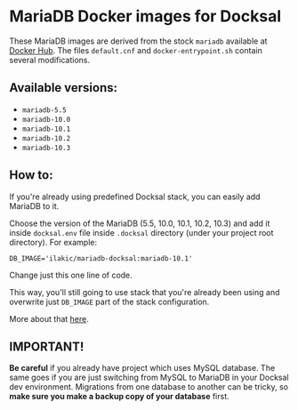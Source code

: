 # MariaDB Docker images for Docksal

These MariaDB images are derived from the stock `mariadb` available at [Docker Hub](https://hub.docker.com/_/mariadb/).
 The files `default.cnf` and `docker-entrypoint.sh` contain several modifications.

## Available versions:

- `mariadb-5.5`
- `mariadb-10.0`
- `mariadb-10.1`
- `mariadb-10.2`
- `mariadb-10.3`

## How to:

If you're already using predefined Docksal stack, you can easily add MariaDB to it.

Choose the version of the MariaDB (5.5, 10.0, 10.1, 10.2, 10.3) and add it 
inside `docksal.env` file inside `.docksal` directory (under your project root directory). For example:
```
DB_IMAGE='ilakic/mariadb-docksal:mariadb-10.1'
```
Change just this one line of code. 

This way, you'll still going to use stack that you're already been using and overwrite just `DB_IMAGE` part of the stack configuration.

More about that [here](http://docksal.readthedocs.io/en/master/advanced/stack-config/).

## **IMPORTANT!**
**Be careful** if you already have project which uses MySQL database. The same goes if you are just switching from MySQL to MariaDB in your Docksal dev environment. Migrations from one database to another can be tricky, so **make sure you make a backup copy of your database** first.